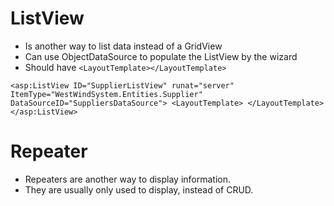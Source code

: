 # ListView
- Is another way to list data instead of a GridView
- Can use ObjectDataSource to populate the ListView by the wizard
- Should have ``<LayoutTemplate></LayoutTemplate>``


``<asp:ListView ID="SupplierListView" runat="server" ItemType="WestWindSystem.Entities.Supplier" DataSourceID="SuppliersDataSource">
    <LayoutTemplate>
    </LayoutTemplate>
</asp:ListView>
``
# Repeater
- Repeaters are another way to display information.
- They are usually only used to display, instead of CRUD.
